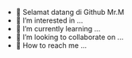 - 🗿 Selamat datang di Github Mr.M
- 🗿 I’m interested in ...
- 🗿 I’m currently learning ...
- 🗿 I’m looking to collaborate on ...
- 📂 How to reach me ...


<!---
MRM20222/MRM20222 is a ✨ special ✨ repository because its `README.md` (this file) appears on your GitHub profile.
You can click the Preview link to take a look at your changes.
--->
